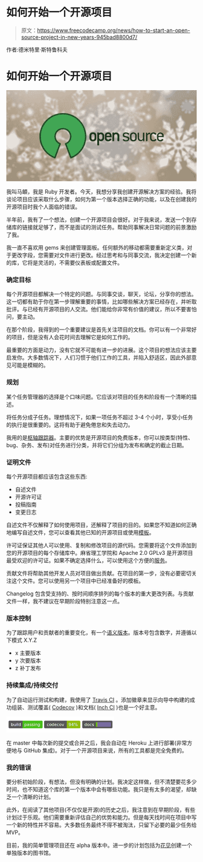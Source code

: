 # 如何开始一个开源项目

> 原文：<https://www.freecodecamp.org/news/how-to-start-an-open-source-project-in-new-years-945bad8800d7/>

作者:德米特里·斯特鲁科夫

# 如何开始一个开源项目

![VfX6C2VvtBmlm8Px-lxA8GZWKe3q8X014sP-](img/d4241977b0d3c49852d5499f2f19c374.png)

我叫马頔，我是 Ruby 开发者。今天，我想分享我创建开源解决方案的经验。我将谈论项目应该采取什么步骤，如何为第一个版本选择正确的功能，以及在创建我的开源项目时我个人面临的错误。

半年前，我有了一个想法，创建一个开源项目会很好。对于我来说，发送一个到存储库的链接就足够了，而不是面试的测试任务。帮助同事解决日常问题的前景激励了我。

我一直不喜欢用 gems 来创建管理面板。任何额外的移动都需要重新定义类，对于更改字段，您需要对文件进行更改。经过思考和与同事交流，我决定创建一个新的库，它将是灵活的，不需要仪表板或配置文件。

### 确定目标

每个开源项目都解决一个特定的问题。与同事交谈，聊天，论坛，分享你的想法。这一切都有助于你在第一步理解重要的事情，比如哪些解决方案已经存在，并听取批评。与已经有开源项目的人交流。他们能给你非常有价值的建议，所以不要害怕问，要主动。

在那个阶段，我得到的一个重要建议是首先关注项目的文档。你可以有一个非常好的项目，但是没有人会花时间去理解它是如何工作的。

最重要的方面是动力，没有它就不可能有进一步的进展。这个项目的想法应该主要启发你。大多数情况下，人们习惯于他们工作的工具，并陷入舒适区，因此外部意见可能是模糊的。

### 规划

某个任务管理器的选择是个口味问题。它应该对项目的任务和阶段有一个清晰的描述。

将任务分成子任务。理想情况下，如果一项任务不超过 3-4 个小时，享受小任务的执行是很重要的。这将有助于避免倦怠和失去动力。

我用的是[枢轴跟踪器](http://pivotaltracker.com/)。主要的优势是开源项目的免费版本，你可以按类型(特性、bug、杂务、发布)对任务进行分类，并将它们分组为发布和确定的截止日期。

### 证明文件

每个开源项目都应该包含这些东西:

*   自述文件
*   开源许可证
*   投稿指南
*   变更日志

自述文件不仅解释了如何使用项目，还解释了项目的目的。如果您不知道如何正确地编写自述文件，您可以查看其他已知的开源项目或使用[模板](https://gist.github.com/PurpleBooth/109311bb0361f32d87a2)。

许可证保证其他人可以使用、复制和修改项目的源代码。您需要将这个文件添加到您的开源项目的每个存储库中。麻省理工学院和 Apache 2.0 GPLv3 是开源项目最受欢迎的许可证。如果不确定选择什么，可以使用这个方便的[服务](https://choosealicense.com/)。

贡献文件将帮助其他开发人员对项目做出贡献。在项目的第一步，没有必要密切关注这个文件。您可以使用另一个项目中已经准备好的模板。

Changelog 包含受支持的、按时间顺序排列的每个版本的重大更改列表。与贡献文件一样，我不建议在早期阶段特别注意这一点。

### 版本控制

为了跟踪用户和贡献者的重要变化，有一个[语义版本](https://semver.org/)。版本号包含数字，并遵循以下模式 X.Y.Z

*   x 主要版本
*   y 次要版本
*   z 补丁发布

### 持续集成/持续交付

为了自动运行测试和构建，我使用了 [Travis CI](https://travis-ci.org/) 。添加徽章来显示向导中构建的成功组装、测试覆盖( [Codecov](https://codecov.io/) )和文档( [Inch CI](https://inch-ci.org/) )也是一个好主意。

![GOv6LmGVzeTtbenyF6xAowGpn9QSBHNRr9oB](img/690cfeb06f1cb3e4dc224e7860012fdf.png)

在 master 中每次新的提交或合并之后，我会自动在 Heroku 上进行部署(非常方便地与 GitHub 集成)。对于一个开源项目来说，所有的工具都是完全免费的。

### 我的错误

要分析初始阶段，有想法，但没有明确的计划。我决定这样做，但不清楚要花多少时间，也不知道这个库的第一个版本中会有哪些功能。我只是有太多的渴望，却缺乏一个清晰的计划。

此外，在阅读了其他项目(不仅仅是开源)的历史之后，我注意到在早期阶段，有些计划过于乐观。他们需要重新评估自己的优势和能力。但是每天找时间在项目中写一个新的特性并不容易。大多数任务最终不得不被淘汰，只留下必要的最少任务给 MVP。

目前，我的简单管理项目还在 alpha 版本中。进一步的计划包括为[花见](http://hanamirb.org/)创建一个单独版本的图书馆。